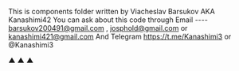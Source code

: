 This is components folder written by Viacheslav Barsukov AKA Kanashimi42
You can ask about this code through Email ---- barsukov200491@gmail.com , josphold@gmail.com or kanashimi421@gmail.com 
And Telegram https://t.me/Kanashimi3 or @Kanashimi3

 ▲
▲ ▲